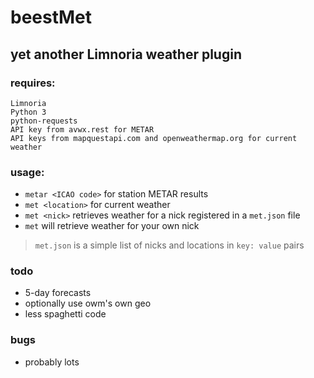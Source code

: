 # beestMet
## yet another Limnoria weather plugin

### requires:
```
Limnoria
Python 3
python-requests
API key from avwx.rest for METAR
API keys from mapquestapi.com and openweathermap.org for current weather
```

### usage:
* `metar <ICAO code>` for station METAR results
* `met <location>` for current weather
* `met <nick>` retrieves weather for a nick registered in a `met.json` file
* `met` will retrieve weather for your own nick

> `met.json` is a simple list of nicks and locations in `key: value` pairs


### todo
* 5-day forecasts
* optionally use owm's own geo
* less spaghetti code

### bugs
* probably lots

